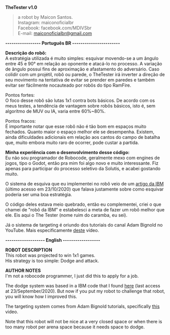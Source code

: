 **TheTester v1.0**
> a robot by Maicon Santos.  
> Instagram: maiconoficialbr  
> Facebook: facebook.com/MDIVSbr  
> E-mail: maiconoficialbr@gmail.com  

**----------------- Português BR -----------------------**

**Descrição do robô:**  
A estratégia utilizada é muito simples: esquivar movendo-se a um ângulo entre 45 e 90° em relação ao oponente e atacá-lo no processo. A variação de ângulo possui fins de aproximação e afastamento do adversário. Caso colidir com um projétil, robô ou parede, o TheTester irá inverter a direção de seu movimento na tentativa de evitar se prender em paredes e também evitar ser fácilmente nocauteado por robôs do tipo RamFire.

Pontos fortes:  
O foco desse robô são lutas 1x1 contra bots básicos. De acordo com os meus testes, a tendência de vantagem sobre robôs básicos, isto é, sem algoritmo de MUV ou IA, varia entre 60%~80%.  
  
Pontos fracos:  
É importante notar que esse robô não é tão bom em espaços muito fechados. Quanto maior o espaço melhor ele se desempenha. Existem, ainda dificuldades adicionais em relação aos cantos do campo de batalha que, muito embora muito raro de ocorrer, pode custar a partida.  
  
**Minha experiência com o desenvolvimento desse código:**  
Eu não sou programador de Robocode, geralmente mexo com engines de jogos, tipo o Godot, então pra mim foi algo novo e muito interessante. Fiz apenas para participar do processo seletivo da Solutis, e acabei gostando muito.  
  
O sistema de esquiva que eu implementei no robô veio de um [artigo da IBM](https://www.ibm.com/developerworks/library/j-dodge/j-dodge-pdf.pdf) (último acesso em 23/10/2020) que falava justamente sobre como esquivar poderia ser uma boa estratégia.  
  
O código deles estava meio quebrado, então eu complementei, criei o que chamei de "robô da IBM" e estabelesci a meta de fazer um robô melhor que ele. Eis aqui o The Tester (nome ruim do caramba, eu sei).  
  
Já o sistema de targeting é oriundo dos tutoriais do canal Adam Bignold no YouTube. Mais especificamente [deste](https://youtu.be/4TUwwjP4KNk?list=PLQ4aY5VFhm1WunVVCCsdsS6RC4pWeUJwl) vídeo.
  
**------------------- English ------------------**  
  
**ROBOT DESCRIPTION**  
This robot was projected to win 1x1 games.  
His strategy is too simple: Dodge and attack.
  
**AUTHOR NOTES**  
I'm not a robocode programmer, I just did this to apply for a job.  
  
The dodge system was based in a IBM code that I found [here](https://www.ibm.com/developerworks/library/j-dodge/j-dodge-pdf.pdf) (last access at 23/September/2020). But now if you put my robot to challenge that robot, you will know how I improved this.  
  
The targeting system comes from Adam Bignold tutorials, specifically [this](https://youtu.be/4TUwwjP4KNk?list=PLQ4aY5VFhm1WunVVCCsdsS6RC4pWeUJwl) video.
  
Note that this robot will not be nice at a very closed space or when there is too many robot per arena space because it needs space to dodge.  